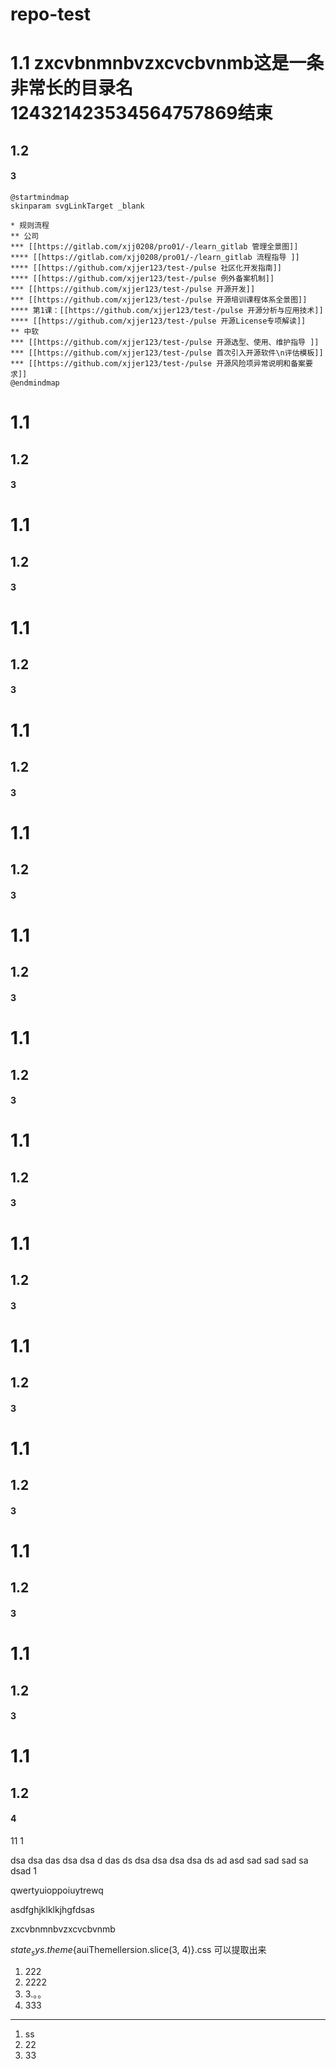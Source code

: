# repo-test

# 1.1 zxcvbnmnbvzxcvcbvnmb这是一条非常长的目录名124321423534564757869结束


## 1.2

#### 3

```plantuml
@startmindmap
skinparam svgLinkTarget _blank

* 规则流程
** 公司
*** [[https://gitlab.com/xjj0208/pro01/-/learn_gitlab 管理全景图]]
**** [[https://gitlab.com/xjj0208/pro01/-/learn_gitlab 流程指导 ]]
**** [[https://github.com/xjjer123/test-/pulse 社区化开发指南]]
**** [[https://github.com/xjjer123/test-/pulse 例外备案机制]]
*** [[https://github.com/xjjer123/test-/pulse 开源开发]]
*** [[https://github.com/xjjer123/test-/pulse 开源培训课程体系全景图]]
**** 第1课：[[https://github.com/xjjer123/test-/pulse 开源分析与应用技术]]
**** [[https://github.com/xjjer123/test-/pulse 开源License专项解读]]
** 中软
*** [[https://github.com/xjjer123/test-/pulse 开源选型、使用、维护指导 ]]
*** [[https://github.com/xjjer123/test-/pulse 首次引入开源软件\n评估模板]]
*** [[https://github.com/xjjer123/test-/pulse 开源风险项异常说明和备案要求]]
@endmindmap
```

# 1.1 

## 1.2

#### 3

# 1.1 

## 1.2

#### 3

# 1.1 

## 1.2

#### 3

# 1.1 

## 1.2

#### 3

# 1.1 

## 1.2

#### 3

# 1.1 

## 1.2

#### 3

# 1.1 

## 1.2

#### 3

# 1.1 

## 1.2

#### 3

# 1.1 

## 1.2

#### 3

# 1.1 

## 1.2

#### 3

# 1.1 

## 1.2

#### 3

# 1.1 

## 1.2

#### 3

# 1.1 

## 1.2

#### 3

# 1.1 

## 1.2

#### 4



11
1


dsa
dsa
das
dsa
dsa
d
das
ds
dsa
dsa
dsa
dsa
ds
ad
asd
sad
sad
sad
sa
dsad
1


qwertyuioppoiuytrewq


asdfghjklklkjhgfdsas


zxcvbnmnbvzxcvcbvnmb

${state_sys.theme}${auiThemellersion.slice(3, 4)}.css
可以提取出来

1. 222
2. 2222
3. 3.。。
4. 333


-----


1. ss
1. 22
1. 33
